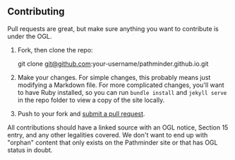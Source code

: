 ## Contributing

Pull requests are great, but make sure anything you want to contribute is under the OGL.

1. Fork, then clone the repo:

    git clone git@github.com:your-username/pathminder.github.io.git

2. Make your changes. For simple changes, this probably means just modifying a Markdown file. For more complicated changes, you'll want to have Ruby installed, so you can run `bundle install` and `jekyll serve` in the repo folder to view a copy of the site locally.

3. Push to your fork and [submit a pull request](https://github.com/pathminder/pathminder.github.io/compare/).

All contributions should have a linked source with an OGL notice, Section 15 entry, and any other legalities covered. We don't want to end up with "orphan" content that only exists on the Pathminder site or that has OGL status in doubt.
